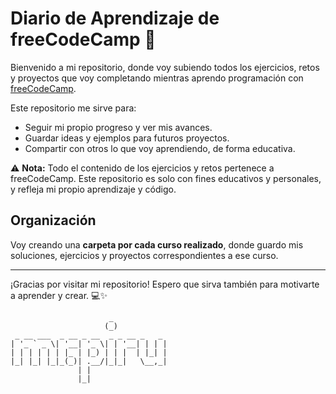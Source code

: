 # Diario de Aprendizaje de freeCodeCamp 🚀

Bienvenido a mi repositorio, donde voy subiendo todos los ejercicios, retos y proyectos que voy completando mientras aprendo programación con [freeCodeCamp](https://www.freecodecamp.org/).

Este repositorio me sirve para:

- Seguir mi propio progreso y ver mis avances.  
- Guardar ideas y ejemplos para futuros proyectos.  
- Compartir con otros lo que voy aprendiendo, de forma educativa.

⚠️ **Nota:** Todo el contenido de los ejercicios y retos pertenece a freeCodeCamp. Este repositorio es solo con fines educativos y personales, y refleja mi propio aprendizaje y código.

## Organización

Voy creando una **carpeta por cada curso realizado**, donde guardo mis soluciones, ejercicios y proyectos correspondientes a ese curso.

---

¡Gracias por visitar mi repositorio! Espero que sirva también para motivarte a aprender y crear. 💻✨

```
                      _            
                     (_)           
 _ __ ___  _ __ _ __  _ _ __ _   _ 
| '_ ` _ \| '__| '_ \| | '__| | | |
| | | | | | |_ | |_) | | |  | |_| |
|_| |_| |_|_(_)| .__/|_|_|   \__,_|
               | |                 
               |_|

